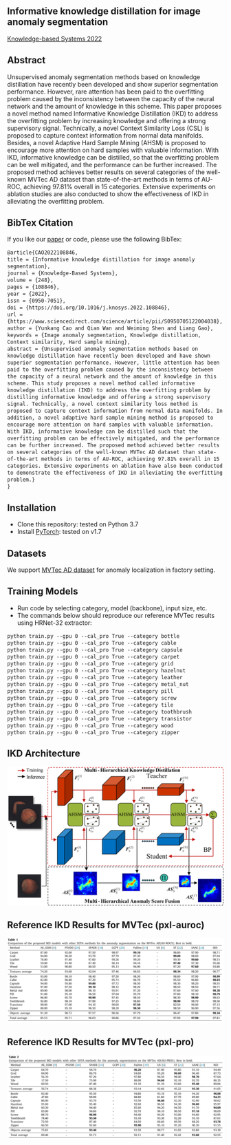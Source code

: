 [comment]: <> ([![PWC]&#40;https://img.shields.io/badge/Anomaly%20Segmentation%20on%20MVTec-%23Ranked%206-green&#41;]&#40;https://paperswithcode.com/paper/informative-knowledge-distillation-for-image&#41;)

## Informative knowledge distillation for image anomaly segmentation
[Knowledge-based Systems 2022](https://www.sciencedirect.com/science/article/abs/pii/S0950705122004038?msclkid=230bf4ccd12e11eca82e856ea4021892)

## Abstract
Unsupervised anomaly segmentation methods based on knowledge distillation have recently been developed and show superior segmentation performance. However, rare attention has been paid to the overfitting problem caused by the inconsistency between the capacity of the neural network and the amount of knowledge in this scheme. This paper proposes a novel method named Informative Knowledge Distillation (IKD) to address the overfitting problem by increasing knowledge and offering a strong supervisory signal. Technically, a novel Context Similarity Loss (CSL) is proposed to capture context information from normal data manifolds. Besides, a novel Adaptive Hard Sample Mining (AHSM) is proposed to encourage more attention on hard samples with valuable information. With IKD, informative knowledge can be distilled, so that the overfitting problem can be well mitigated, and the performance can be further increased. The proposed method achieves better results on several categories of the well-known MVTec AD dataset than state-of-the-art methods in terms of AU-ROC, achieving 97.81% overall in 15 categories. Extensive experiments on ablation studies are also conducted to show the effectiveness of IKD in alleviating the overfitting problem.

## BibTex Citation
If you like our [paper](https://arxiv.org/abs/2107.12571) or code, please use the following BibTex:
```
@article{CAO2022108846,
title = {Informative knowledge distillation for image anomaly segmentation},
journal = {Knowledge-Based Systems},
volume = {248},
pages = {108846},
year = {2022},
issn = {0950-7051},
doi = {https://doi.org/10.1016/j.knosys.2022.108846},
url = {https://www.sciencedirect.com/science/article/pii/S0950705122004038},
author = {Yunkang Cao and Qian Wan and Weiming Shen and Liang Gao},
keywords = {Image anomaly segmentation, Knowledge distillation, Context similarity, Hard sample mining},
abstract = {Unsupervised anomaly segmentation methods based on knowledge distillation have recently been developed and have shown superior segmentation performance. However, little attention has been paid to the overfitting problem caused by the inconsistency between the capacity of a neural network and the amount of knowledge in this scheme. This study proposes a novel method called informative knowledge distillation (IKD) to address the overfitting problem by distilling informative knowledge and offering a strong supervisory signal. Technically, a novel context similarity loss method is proposed to capture context information from normal data manifolds. In addition, a novel adaptive hard sample mining method is proposed to encourage more attention on hard samples with valuable information. With IKD, informative knowledge can be distilled such that the overfitting problem can be effectively mitigated, and the performance can be further increased. The proposed method achieved better results on several categories of the well-known MVTec AD dataset than state-of-the-art methods in terms of AU-ROC, achieving 97.81% overall in 15 categories. Extensive experiments on ablation have also been conducted to demonstrate the effectiveness of IKD in alleviating the overfitting problem.}
}
```

## Installation
- Clone this repository: tested on Python 3.7
- Install [PyTorch](http://pytorch.org/): tested on v1.7


## Datasets
We support [MVTec AD dataset](https://www.mvtec.com/de/unternehmen/forschung/datasets/mvtec-ad/) for anomaly localization in factory setting.

## Training Models
- Run code by selecting category, model (backbone), input size, etc.
- The commands below should reproduce our reference MVTec results using HRNet-32 extractor:
```
python train.py --gpu 0 --cal_pro True --category bottle
python train.py --gpu 0 --cal_pro True --category cable
python train.py --gpu 0 --cal_pro True --category capsule
python train.py --gpu 0 --cal_pro True --category carpet
python train.py --gpu 0 --cal_pro True --category grid
python train.py --gpu 0 --cal_pro True --category hazelnut
python train.py --gpu 0 --cal_pro True --category leather
python train.py --gpu 0 --cal_pro True --category metal_nut
python train.py --gpu 0 --cal_pro True --category pill
python train.py --gpu 0 --cal_pro True --category screw
python train.py --gpu 0 --cal_pro True --category tile
python train.py --gpu 0 --cal_pro True --category toothbrush
python train.py --gpu 0 --cal_pro True --category transistor
python train.py --gpu 0 --cal_pro True --category wood
python train.py --gpu 0 --cal_pro True --category zipper
```


## IKD Architecture
![IKD](./pngs/framework.png)

## Reference IKD Results for MVTec (pxl-auroc)
![IKD](./pngs/pxl_auroc.png)

## Reference IKD Results for MVTec (pxl-pro)
![IKD](./pngs/pxl_pro.png)